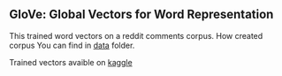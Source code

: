 ## GloVe: Global Vectors for Word Representation
This trained word vectors on a reddit comments corpus. How created corpus You can find in [data](https://github.com/leigh-plt/glove.reddits/tree/master/data) folder.

Trained vectors avaible on [kaggle](https://www.kaggle.com/leighplt/glove-reddit-comments)
